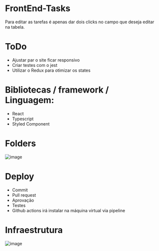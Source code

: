 # FrontEnd-Tasks

Para editar as tarefas é apenas dar dois clicks no campo que deseja editar na tabela.

# ToDo
 - Ajustar par o site ficar responsivo
 - Criar testes com o jest
 - Utilizar o Redux para otimizar os states

# Bibliotecas / framework / Linguagem:
 - React
 - Typescript
 - Styled Component

# Folders
![image](https://user-images.githubusercontent.com/70785059/220607375-85b9e600-1d37-4257-8ac6-8de766055964.png)

# Deploy
 - Commit
 - Pull request
 - Aprovação
 - Testes
 - Github actions irá instalar na máquina virtual via pipeline

# Infraestrutura
![image](https://user-images.githubusercontent.com/70785059/220608361-b5c4e967-7194-4623-b98b-4211257f0529.png)

